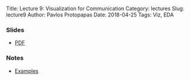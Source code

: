 Title: Lecture 9: Visualization for Communication
Category: lectures
Slug: lecture9
Author: Pavlos Protopapas
Date: 2018-04-25
Tags: Viz, EDA


### Slides

- [PDF]({attach}presentation/Lecture9_VIZComm.pdf)

### Notes 
- [Examples]({filename}notebook/Exercise_Lecture4.ipynb)


